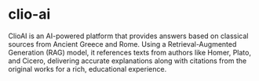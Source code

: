 # clio-ai
ClioAI is an AI-powered platform that provides answers based on classical sources from Ancient Greece and Rome. Using a Retrieval-Augmented Generation (RAG) model, it references texts from authors like Homer, Plato, and Cicero, delivering accurate explanations along with citations from the original works for a rich, educational experience.
